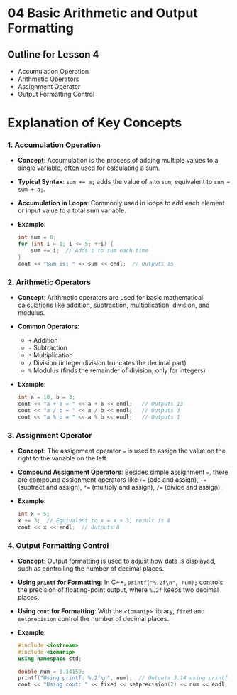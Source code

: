 # 04 Basic Arithmetic and Output Formatting



## Outline for Lesson 4

- Accumulation Operation
- Arithmetic Operators
- Assignment Operator
- Output Formatting Control



# Explanation of Key Concepts

### 1. Accumulation Operation

- **Concept**: Accumulation is the process of adding multiple values to a single variable, often used for calculating a sum.

- **Typical Syntax**: `sum += a;` adds the value of `a` to `sum`, equivalent to `sum = sum + a;`.

- **Accumulation in Loops**: Commonly used in loops to add each element or input value to a total sum variable.

- **Example**:

  ```cpp
  int sum = 0;
  for (int i = 1; i <= 5; ++i) {
      sum += i;  // Adds i to sum each time
  }
  cout << "Sum is: " << sum << endl;  // Outputs 15
  ```

### 2. Arithmetic Operators

- **Concept**: Arithmetic operators are used for basic mathematical calculations like addition, subtraction, multiplication, division, and modulus.

- **Common Operators**:

  - `+` Addition
  - `-` Subtraction
  - `*` Multiplication
  - `/` Division (integer division truncates the decimal part)
  - `%` Modulus (finds the remainder of division, only for integers)

- **Example**:

  ```cpp
  int a = 10, b = 3;
  cout << "a + b = " << a + b << endl;   // Outputs 13
  cout << "a / b = " << a / b << endl;   // Outputs 3
  cout << "a % b = " << a % b << endl;   // Outputs 1
  ```

### 3. Assignment Operator

- **Concept**: The assignment operator `=` is used to assign the value on the right to the variable on the left.

- **Compound Assignment Operators**: Besides simple assignment `=`, there are compound assignment operators like `+=` (add and assign), `-=` (subtract and assign), `*=` (multiply and assign), `/=` (divide and assign).

- **Example**:

  ```cpp
  int x = 5;
  x += 3;  // Equivalent to x = x + 3, result is 8
  cout << x << endl;  // Outputs 8
  ```

### 4. Output Formatting Control

- **Concept**: Output formatting is used to adjust how data is displayed, such as controlling the number of decimal places.

- **Using `printf` for Formatting**: In C++, `printf("%.2f\n", num);` controls the precision of floating-point output, where `%.2f` keeps two decimal places.

- **Using `cout` for Formatting**: With the `<iomanip>` library, `fixed` and `setprecision` control the number of decimal places.

- **Example**:

  ```cpp
  #include <iostream>
  #include <iomanip>
  using namespace std;
  
  double num = 3.14159;
  printf("Using printf: %.2f\n", num);  // Outputs 3.14 using printf
  cout << "Using cout: " << fixed << setprecision(2) << num << endl;  // Outputs 3.14 using cout
  ```

